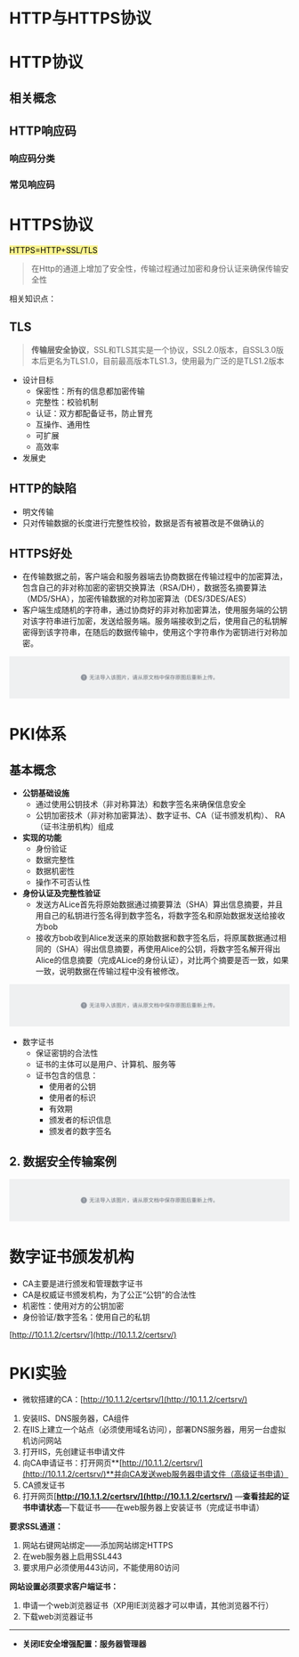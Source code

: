# HTTP与HTTPS协议

# HTTP协议

## 相关概念

## HTTP响应码

### 响应码分类

### 常见响应码

# HTTPS协议

<span style="color: #F9D8B1"><mark style="background-color: #FAF390">HTTPS=HTTP+SSL/TLS</mark></span>

> 在Http的通道上增加了安全性，传输过程通过加密和身份认证来确保传输安全性


相关知识点：

## TLS

> **传输层安全协议**，SSL和TLS其实是一个协议，SSL2.0版本，自SSL3.0版本后更名为TLS1.0，目前最高版本TLS1.3，使用最为广泛的是TLS1.2版本


* 设计目标
  * 保密性：所有的信息都加密传输
  * 完整性：校验机制
  * 认证：双方都配备证书，防止冒充
  * 互操作、通用性
  * 可扩展
  * 高效率
* 发展史

## HTTP的缺陷

* 明文传输
* 只对传输数据的长度进行完整性校验，数据是否有被篡改是不做确认的

## HTTPS好处

* 在传输数据之前，客户端会和服务器端去协商数据在传输过程中的加密算法，包含自己的非对称加密的密钥交换算法（RSA/DH），数据签名摘要算法（MD5/SHA），加密传输数据的对称加密算法（DES/3DES/AES）
* 客户端生成随机的字符串，通过协商好的非对称加密算法，使用服务端的公钥对该字符串进行加密，发送给服务端。服务端接收到之后，使用自己的私钥解密得到该字符串，在随后的数据传输中，使用这个字符串作为密钥进行对称加密。

![](assets/UYY5bka7RogtNrxkw1FcqU2Znae.png)

# PKI体系

## 基本概念

* **公钥基础设施**
  * 通过使用公钥技术（非对称算法）和数字签名来确保信息安全
  * 公钥加密技术（非对称加密算法）、数字证书、CA（证书颁发机构）、 RA（证书注册机构）组成
* **实现的功能**
  * 身份验证
  * 数据完整性
  * 数据机密性
  * 操作不可否认性
* **身份认证及完整性验证**
  * 发送方ALice首先将原始数据通过摘要算法（SHA）算出信息摘要，并且用自己的私钥进行签名得到数字签名，将数字签名和原始数据发送给接收方bob
  * 接收方bob收到Alice发送来的原始数据和数字签名后，将原属数据通过相同的（SHA）得出信息摘要，再使用Alice的公钥，将数字签名解开得出Alice的信息摘要（完成ALice的身份认证），对比两个摘要是否一致，如果一致，说明数据在传输过程中没有被修改。

![](assets/JN4FbKFCsoCh5jx5scscoi7gnWg.png)

* 数字证书
  * 保证密钥的合法性
  * 证书的主体可以是用户、计算机、服务等
  * 证书包含的信息：
    * 使用者的公钥
    * 使用者的标识
    * 有效期
    * 颁发者的标识信息
    * 颁发者的数字签名

## 2. 数据安全传输案例

![](assets/UhEZbaCvTo44KJxQpcVc79s3nye.png)

# 数字证书颁发机构

* CA主要是进行颁发和管理数字证书
* CA是权威证书颁发机构，为了公正“公钥”的合法性
* 机密性：使用对方的公钥加密
* 身份验证/数字签名：使用自己的私钥

[http://10.1.1.2/certsrv/](http://10.1.1.2/certsrv/)

# PKI实验

* 微软搭建的CA：[http://10.1.1.2/certsrv/](http://10.1.1.2/certsrv/)

1. 安装IIS、DNS服务器，CA组件
2. 在IIS上建立一个站点（必须使用域名访问），部署DNS服务器，用另一台虚拟机访问网站
3. 打开IIS，先创建证书申请文件
4. 向CA申请证书：打开网页**[http://10.1.1.2/certsrv/](http://10.1.1.2/certsrv/)**并向CA发送web服务器申请文件（高级证书申请）
5. CA颁发证书
6. 打开网页[**http://10.1.1.2/certsrv/](http://10.1.1.2/certsrv/)** —**查看挂起的证书申请状态**—下载证书——在web服务器上安装证书（完成证书申请）

**要求SSL通道：**

1. 网站右键网站绑定——添加网站绑定HTTPS
2. 在web服务器上启用SSL443
3. 要求用户必须使用443访问，不能使用80访问

**网站设置必须要求客户端证书：**

1. 申请一个web浏览器证书（XP用IE浏览器才可以申请，其他浏览器不行）
2. 下载web浏览器证书

---

* **关闭IE安全增强配置：服务器管理器**
